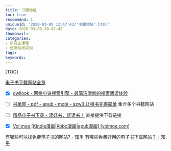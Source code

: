 ```yaml
---
title: 书籍地址
toc: true
recommend: 1
uniqueId: '2020-03-09 12:47:42/"书籍地址".html'
date: 2020-03-09 20:47:42
thumbnail:
categories:
- 研究生课程
- 信息系统实训
tags:
keywords:
---
```


[TOC]

<!--more-->
[电子书下载网站全览](https://www.jiandaoyun.com/r/5b95200de22eed486e92ac63)



- [x] [owllook - 网络小说搜索引擎 - 最简洁清新的搜索阅读体验](https://www.owllook.net/)

- [ ] [书单网 - pdf - epub - mobi - azw3 让搜书变得简单](https://www.shudan.vip/) 集合多个书籍网站
- [ ] [精品电子书下载 - 读好书，好读书！](http://pan.shudan.vip/) 直接提供下载链接
- [x] [Vol.moe [Kindle漫画|Kobo漫画|epub漫画] [volmoe.com]](https://volmoe.com/)





[有哪些可以找免费电子书的网站? - 知乎](https://www.zhihu.com/question/306450850)
[有哪些免费好用的电子书下载网站？ - 知乎](https://www.zhihu.com/question/24007365)
